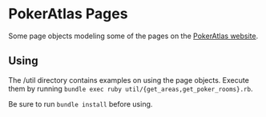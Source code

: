 # PokerAtlas Pages

Some page objects modeling some of the pages on the [PokerAtlas
website](http://www.pokeratlas.com/).


## Using

The /util directory contains examples on using the page objects. Execute them
by running ```bundle exec ruby util/{get_areas,get_poker_rooms}.rb```.

Be sure to run ```bundle install``` before using.
